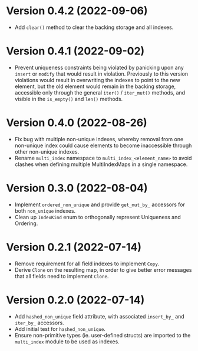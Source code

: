 Version 0.4.2 (2022-09-06)
==========================

- Add `clear()` method to clear the backing storage and all indexes.

Version 0.4.1 (2022-09-02)
==========================

- Prevent uniqueness constraints being violated by panicking upon any `insert` or `modify` that would result in violation. Previously to this version violations would result in overwriting the indexes to point to the new element, but the old element would remain in the backing storage, accessible only through the general `iter()` / `iter_mut()` methods, and visible in the `is_empty()` and `len()` methods.

Version 0.4.0 (2022-08-26)
==========================

- Fix bug with multiple non-unique indexes, whereby removal from one non-unique index could cause elements to become inaccessible through other non-unique indexes.
- Rename `multi_index` namespace to `multi_index_<element_name>` to avoid clashes when defining multiple MultiIndexMaps in a single namespace.

Version 0.3.0 (2022-08-04)
==========================

- Implement `ordered_non_unique` and provide `get_mut_by_` accessors for both `non_unique` indexes.
- Clean up `IndexKind` enum to orthogonally represent Uniqueness and Ordering.

Version 0.2.1 (2022-07-14)
==========================

- Remove requirement for all field indexes to implement `Copy`.
- Derive `Clone` on the resulting map, in order to give better error messages that all fields need to implement `Clone`.

Version 0.2.0 (2022-07-14)
==========================

- Add `hashed_non_unique` field attribute, with associated `insert_by_` and `iter_by_` accessors.
- Add initial test for `hashed_non_unique`.
- Ensure non-primitive types (ie. user-defined structs) are imported to the `multi_index` module to be used as indexes.